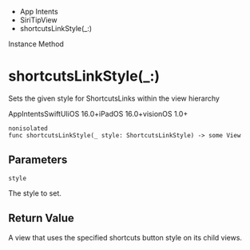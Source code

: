 

- App Intents
- SiriTipView
-  shortcutsLinkStyle(\_:) 

Instance Method

# shortcutsLinkStyle(\_:)

Sets the given style for ShortcutsLinks within the view hierarchy

AppIntentsSwiftUIiOS 16.0+iPadOS 16.0+visionOS 1.0+

``` source
nonisolated
func shortcutsLinkStyle(_ style: ShortcutsLinkStyle) -> some View
```

## Parameters 

`style`  

The style to set.

## Return Value

A view that uses the specified shortcuts button style on its child views.

